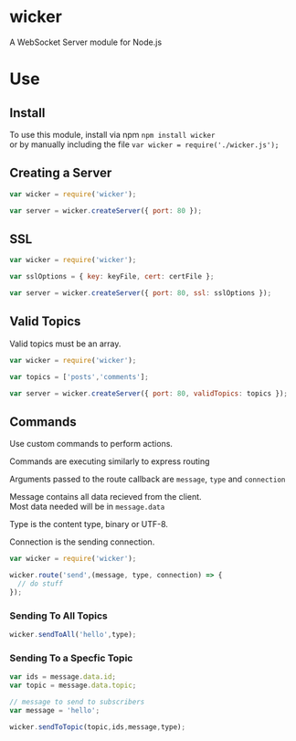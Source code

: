 # wicker
A WebSocket Server module for Node.js

# Use

## Install

To use this module, install via npm ```npm install wicker```  
or by manually including the file ```var wicker = require('./wicker.js');```


## Creating a Server

```js
var wicker = require('wicker');

var server = wicker.createServer({ port: 80 });
```

## SSL

```js
var wicker = require('wicker');

var sslOptions = { key: keyFile, cert: certFile };

var server = wicker.createServer({ port: 80, ssl: sslOptions });
```

## Valid Topics

Valid topics must be an array.

```js
var wicker = require('wicker');

var topics = ['posts','comments'];

var server = wicker.createServer({ port: 80, validTopics: topics });
```

## Commands

Use custom commands to perform actions.

Commands are executing similarly to express routing  

Arguments passed to the route callback are ```message```, ```type``` and ```connection```

Message contains all data recieved from the client.  
Most data needed will be in ```message.data```

Type is the content type, binary or UTF-8.  

Connection is the sending connection.

```js
var wicker = require('wicker');

wicker.route('send',(message, type, connection) => {
  // do stuff
});
```

### Sending To All Topics

```js
wicker.sendToAll('hello',type);
```

### Sending To a Specfic Topic

```js
var ids = message.data.id;
var topic = message.data.topic;

// message to send to subscribers
var message = 'hello';

wicker.sendToTopic(topic,ids,message,type);
```
